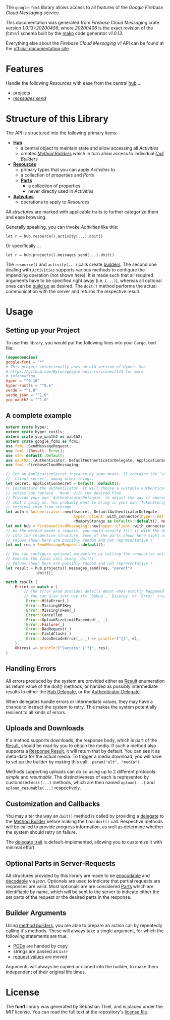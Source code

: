 <!---
DO NOT EDIT !
This file was generated automatically from 'src/mako/api/README.md.mako'
DO NOT EDIT !
-->
The `google-fcm1` library allows access to all features of the *Google Firebase Cloud Messaging* service.

This documentation was generated from *Firebase Cloud Messaging* crate version *1.0.13+20200406*, where *20200406* is the exact revision of the *fcm:v1* schema built by the [mako](http://www.makotemplates.org/) code generator *v1.0.13*.

Everything else about the *Firebase Cloud Messaging* *v1* API can be found at the
[official documentation site](https://firebase.google.com/docs/cloud-messaging).
# Features

Handle the following *Resources* with ease from the central [hub](https://docs.rs/google-fcm1/1.0.13+20200406/google_fcm1/struct.FirebaseCloudMessaging.html) ... 

* projects
 * [*messages send*](https://docs.rs/google-fcm1/1.0.13+20200406/google_fcm1/struct.ProjectMessageSendCall.html)




# Structure of this Library

The API is structured into the following primary items:

* **[Hub](https://docs.rs/google-fcm1/1.0.13+20200406/google_fcm1/struct.FirebaseCloudMessaging.html)**
    * a central object to maintain state and allow accessing all *Activities*
    * creates [*Method Builders*](https://docs.rs/google-fcm1/1.0.13+20200406/google_fcm1/trait.MethodsBuilder.html) which in turn
      allow access to individual [*Call Builders*](https://docs.rs/google-fcm1/1.0.13+20200406/google_fcm1/trait.CallBuilder.html)
* **[Resources](https://docs.rs/google-fcm1/1.0.13+20200406/google_fcm1/trait.Resource.html)**
    * primary types that you can apply *Activities* to
    * a collection of properties and *Parts*
    * **[Parts](https://docs.rs/google-fcm1/1.0.13+20200406/google_fcm1/trait.Part.html)**
        * a collection of properties
        * never directly used in *Activities*
* **[Activities](https://docs.rs/google-fcm1/1.0.13+20200406/google_fcm1/trait.CallBuilder.html)**
    * operations to apply to *Resources*

All *structures* are marked with applicable traits to further categorize them and ease browsing.

Generally speaking, you can invoke *Activities* like this:

```Rust,ignore
let r = hub.resource().activity(...).doit()
```

Or specifically ...

```ignore
let r = hub.projects().messages_send(...).doit()
```

The `resource()` and `activity(...)` calls create [builders][builder-pattern]. The second one dealing with `Activities` 
supports various methods to configure the impending operation (not shown here). It is made such that all required arguments have to be 
specified right away (i.e. `(...)`), whereas all optional ones can be [build up][builder-pattern] as desired.
The `doit()` method performs the actual communication with the server and returns the respective result.

# Usage

## Setting up your Project

To use this library, you would put the following lines into your `Cargo.toml` file:

```toml
[dependencies]
google-fcm1 = "*"
# This project intentionally uses an old version of Hyper. See
# https://github.com/Byron/google-apis-rs/issues/173 for more
# information.
hyper = "^0.10"
hyper-rustls = "^0.6"
serde = "^1.0"
serde_json = "^1.0"
yup-oauth2 = "^1.0"
```

## A complete example

```Rust
extern crate hyper;
extern crate hyper_rustls;
extern crate yup_oauth2 as oauth2;
extern crate google_fcm1 as fcm1;
use fcm1::SendMessageRequest;
use fcm1::{Result, Error};
use std::default::Default;
use oauth2::{Authenticator, DefaultAuthenticatorDelegate, ApplicationSecret, MemoryStorage};
use fcm1::FirebaseCloudMessaging;

// Get an ApplicationSecret instance by some means. It contains the `client_id` and 
// `client_secret`, among other things.
let secret: ApplicationSecret = Default::default();
// Instantiate the authenticator. It will choose a suitable authentication flow for you, 
// unless you replace  `None` with the desired Flow.
// Provide your own `AuthenticatorDelegate` to adjust the way it operates and get feedback about 
// what's going on. You probably want to bring in your own `TokenStorage` to persist tokens and
// retrieve them from storage.
let auth = Authenticator::new(&secret, DefaultAuthenticatorDelegate,
                              hyper::Client::with_connector(hyper::net::HttpsConnector::new(hyper_rustls::TlsClient::new())),
                              <MemoryStorage as Default>::default(), None);
let mut hub = FirebaseCloudMessaging::new(hyper::Client::with_connector(hyper::net::HttpsConnector::new(hyper_rustls::TlsClient::new())), auth);
// As the method needs a request, you would usually fill it with the desired information
// into the respective structure. Some of the parts shown here might not be applicable !
// Values shown here are possibly random and not representative !
let mut req = SendMessageRequest::default();

// You can configure optional parameters by calling the respective setters at will, and
// execute the final call using `doit()`.
// Values shown here are possibly random and not representative !
let result = hub.projects().messages_send(req, "parent")
             .doit();

match result {
    Err(e) => match e {
        // The Error enum provides details about what exactly happened.
        // You can also just use its `Debug`, `Display` or `Error` traits
         Error::HttpError(_)
        |Error::MissingAPIKey
        |Error::MissingToken(_)
        |Error::Cancelled
        |Error::UploadSizeLimitExceeded(_, _)
        |Error::Failure(_)
        |Error::BadRequest(_)
        |Error::FieldClash(_)
        |Error::JsonDecodeError(_, _) => println!("{}", e),
    },
    Ok(res) => println!("Success: {:?}", res),
}

```
## Handling Errors

All errors produced by the system are provided either as [Result](https://docs.rs/google-fcm1/1.0.13+20200406/google_fcm1/enum.Result.html) enumeration as return value of 
the doit() methods, or handed as possibly intermediate results to either the 
[Hub Delegate](https://docs.rs/google-fcm1/1.0.13+20200406/google_fcm1/trait.Delegate.html), or the [Authenticator Delegate](https://docs.rs/yup-oauth2/*/yup_oauth2/trait.AuthenticatorDelegate.html).

When delegates handle errors or intermediate values, they may have a chance to instruct the system to retry. This 
makes the system potentially resilient to all kinds of errors.

## Uploads and Downloads
If a method supports downloads, the response body, which is part of the [Result](https://docs.rs/google-fcm1/1.0.13+20200406/google_fcm1/enum.Result.html), should be
read by you to obtain the media.
If such a method also supports a [Response Result](https://docs.rs/google-fcm1/1.0.13+20200406/google_fcm1/trait.ResponseResult.html), it will return that by default.
You can see it as meta-data for the actual media. To trigger a media download, you will have to set up the builder by making
this call: `.param("alt", "media")`.

Methods supporting uploads can do so using up to 2 different protocols: 
*simple* and *resumable*. The distinctiveness of each is represented by customized 
`doit(...)` methods, which are then named `upload(...)` and `upload_resumable(...)` respectively.

## Customization and Callbacks

You may alter the way an `doit()` method is called by providing a [delegate](https://docs.rs/google-fcm1/1.0.13+20200406/google_fcm1/trait.Delegate.html) to the 
[Method Builder](https://docs.rs/google-fcm1/1.0.13+20200406/google_fcm1/trait.CallBuilder.html) before making the final `doit()` call. 
Respective methods will be called to provide progress information, as well as determine whether the system should 
retry on failure.

The [delegate trait](https://docs.rs/google-fcm1/1.0.13+20200406/google_fcm1/trait.Delegate.html) is default-implemented, allowing you to customize it with minimal effort.

## Optional Parts in Server-Requests

All structures provided by this library are made to be [enocodable](https://docs.rs/google-fcm1/1.0.13+20200406/google_fcm1/trait.RequestValue.html) and 
[decodable](https://docs.rs/google-fcm1/1.0.13+20200406/google_fcm1/trait.ResponseResult.html) via *json*. Optionals are used to indicate that partial requests are responses 
are valid.
Most optionals are are considered [Parts](https://docs.rs/google-fcm1/1.0.13+20200406/google_fcm1/trait.Part.html) which are identifiable by name, which will be sent to 
the server to indicate either the set parts of the request or the desired parts in the response.

## Builder Arguments

Using [method builders](https://docs.rs/google-fcm1/1.0.13+20200406/google_fcm1/trait.CallBuilder.html), you are able to prepare an action call by repeatedly calling it's methods.
These will always take a single argument, for which the following statements are true.

* [PODs][wiki-pod] are handed by copy
* strings are passed as `&str`
* [request values](https://docs.rs/google-fcm1/1.0.13+20200406/google_fcm1/trait.RequestValue.html) are moved

Arguments will always be copied or cloned into the builder, to make them independent of their original life times.

[wiki-pod]: http://en.wikipedia.org/wiki/Plain_old_data_structure
[builder-pattern]: http://en.wikipedia.org/wiki/Builder_pattern
[google-go-api]: https://github.com/google/google-api-go-client

# License
The **fcm1** library was generated by Sebastian Thiel, and is placed 
under the *MIT* license.
You can read the full text at the repository's [license file][repo-license].

[repo-license]: https://github.com/Byron/google-apis-rsblob/master/LICENSE.md
